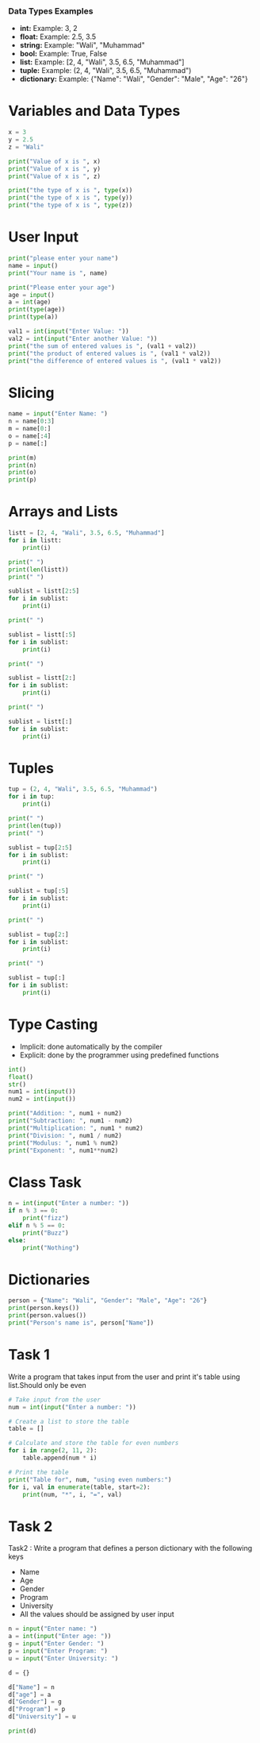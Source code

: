 ### Data Types Examples

- **int:** Example: 3, 2  
- **float:** Example: 2.5, 3.5 
- **string:** Example: "Wali", "Muhammad"
- **bool:** Example: True, False
- **list:** Example: [2, 4, "Wali", 3.5, 6.5, "Muhammad"]
- **tuple:** Example: (2, 4, "Wali", 3.5, 6.5, "Muhammad")
- **dictionary:** Example: {"Name": "Wali", "Gender": "Male", "Age": "26"}

# Variables and Data Types

```python
x = 3
y = 2.5
z = "Wali"

print("Value of x is ", x)
print("Value of x is ", y)
print("Value of x is ", z)

print("the type of x is ", type(x))
print("the type of x is ", type(y))
print("the type of x is ", type(z))
```

# User Input

```python
print("please enter your name")
name = input()
print("Your name is ", name)

print("Please enter your age")
age = input()
a = int(age)
print(type(age))
print(type(a))

val1 = int(input("Enter Value: "))
val2 = int(input("Enter another Value: "))
print("the sum of entered values is ", (val1 + val2))
print("the product of entered values is ", (val1 * val2))
print("the difference of entered values is ", (val1 * val2))
```

# Slicing

```python
name = input("Enter Name: ")
n = name[0:3]
m = name[0:]
o = name[:4]
p = name[:]

print(m)
print(n)
print(o)
print(p)
```

# Arrays and Lists

```python
listt = [2, 4, "Wali", 3.5, 6.5, "Muhammad"]
for i in listt:
    print(i)

print(" ")
print(len(listt))
print(" ")

sublist = listt[2:5]
for i in sublist:
    print(i)

print(" ")

sublist = listt[:5]
for i in sublist:
    print(i)

print(" ")

sublist = listt[2:]
for i in sublist:
    print(i)

print(" ")

sublist = listt[:]
for i in sublist:
    print(i)
```

# Tuples

```python
tup = (2, 4, "Wali", 3.5, 6.5, "Muhammad")
for i in tup:
    print(i)

print(" ")
print(len(tup))
print(" ")

sublist = tup[2:5]
for i in sublist:
    print(i)

print(" ")

sublist = tup[:5]
for i in sublist:
    print(i)

print(" ")

sublist = tup[2:]
for i in sublist:
    print(i)

print(" ")

sublist = tup[:]
for i in sublist:
    print(i)
```



# Type Casting
- Implicit: done automatically by the compiler
- Explicit: done by the programmer using predefined functions

```python
int()
float()
str()
num1 = int(input())
num2 = int(input())

print("Addition: ", num1 + num2)
print("Subtraction: ", num1 - num2)
print("Multiplication: ", num1 * num2)
print("Division: ", num1 / num2)
print("Modulus: ", num1 % num2)
print("Exponent: ", num1**num2)
```

# Class Task

```python
n = int(input("Enter a number: "))
if n % 3 == 0:
    print("fizz")
elif n % 5 == 0:
    print("Buzz")
else:
    print("Nothing")
```

# Dictionaries

```python
person = {"Name": "Wali", "Gender": "Male", "Age": "26"}
print(person.keys())
print(person.values())
print("Person's name is", person["Name"])
```

# Task 1
Write a program that takes input from the user and print it's table using list.Should only be even

```python
# Take input from the user
num = int(input("Enter a number: "))

# Create a list to store the table
table = []

# Calculate and store the table for even numbers
for i in range(2, 11, 2):
    table.append(num * i)

# Print the table
print("Table for", num, "using even numbers:")
for i, val in enumerate(table, start=2):
    print(num, "*", i, "=", val)
```

# Task 2
Task2 : Write a program that defines a person dictionary with the following keys 
- Name
- Age
- Gender
- Program
- University
- All the values should be assigned by user input

```python
n = input("Enter name: ")
a = int(input("Enter age: "))
g = input("Enter Gender: ")
p = input("Enter Program: ")
u = input("Enter University: ")

d = {}

d["Name"] = n
d["age"] = a
d["Gender"] = g
d["Program"] = p
d["University"] = u

print(d)
```

